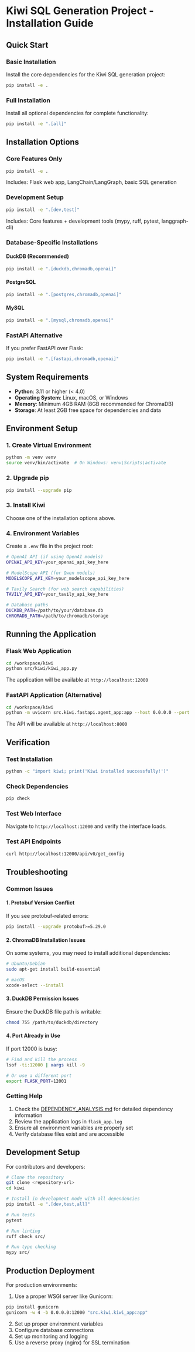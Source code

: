 # Kiwi SQL Generation Project - Installation Guide

## Quick Start

### Basic Installation
Install the core dependencies for the Kiwi SQL generation project:

```bash
pip install -e .
```

### Full Installation
Install all optional dependencies for complete functionality:

```bash
pip install -e ".[all]"
```

## Installation Options

### Core Features Only
```bash
pip install -e .
```
Includes: Flask web app, LangChain/LangGraph, basic SQL generation

### Development Setup
```bash
pip install -e ".[dev,test]"
```
Includes: Core features + development tools (mypy, ruff, pytest, langgraph-cli)

### Database-Specific Installations

#### DuckDB (Recommended)
```bash
pip install -e ".[duckdb,chromadb,openai]"
```

#### PostgreSQL
```bash
pip install -e ".[postgres,chromadb,openai]"
```

#### MySQL
```bash
pip install -e ".[mysql,chromadb,openai]"
```

### FastAPI Alternative
If you prefer FastAPI over Flask:
```bash
pip install -e ".[fastapi,chromadb,openai]"
```

## System Requirements

- **Python**: 3.11 or higher (< 4.0)
- **Operating System**: Linux, macOS, or Windows
- **Memory**: Minimum 4GB RAM (8GB recommended for ChromaDB)
- **Storage**: At least 2GB free space for dependencies and data

## Environment Setup

### 1. Create Virtual Environment
```bash
python -m venv venv
source venv/bin/activate  # On Windows: venv\Scripts\activate
```

### 2. Upgrade pip
```bash
pip install --upgrade pip
```

### 3. Install Kiwi
Choose one of the installation options above.

### 4. Environment Variables
Create a `.env` file in the project root:

```bash
# OpenAI API (if using OpenAI models)
OPENAI_API_KEY=your_openai_api_key_here

# ModelScope API (for Qwen models)
MODELSCOPE_API_KEY=your_modelscope_api_key_here

# Tavily Search (for web search capabilities)
TAVILY_API_KEY=your_tavily_api_key_here

# Database paths
DUCKDB_PATH=/path/to/your/database.db
CHROMADB_PATH=/path/to/chromadb/storage
```

## Running the Application

### Flask Web Application
```bash
cd /workspace/kiwi
python src/kiwi/kiwi_app.py
```

The application will be available at `http://localhost:12000`

### FastAPI Application (Alternative)
```bash
cd /workspace/kiwi
python -m uvicorn src.kiwi.fastapi.agent_app:app --host 0.0.0.0 --port 8000
```

The API will be available at `http://localhost:8000`

## Verification

### Test Installation
```bash
python -c "import kiwi; print('Kiwi installed successfully!')"
```

### Check Dependencies
```bash
pip check
```

### Test Web Interface
Navigate to `http://localhost:12000` and verify the interface loads.

### Test API Endpoints
```bash
curl http://localhost:12000/api/v0/get_config
```

## Troubleshooting

### Common Issues

#### 1. Protobuf Version Conflict
If you see protobuf-related errors:
```bash
pip install --upgrade protobuf>=5.29.0
```

#### 2. ChromaDB Installation Issues
On some systems, you may need to install additional dependencies:
```bash
# Ubuntu/Debian
sudo apt-get install build-essential

# macOS
xcode-select --install
```

#### 3. DuckDB Permission Issues
Ensure the DuckDB file path is writable:
```bash
chmod 755 /path/to/duckdb/directory
```

#### 4. Port Already in Use
If port 12000 is busy:
```bash
# Find and kill the process
lsof -ti:12000 | xargs kill -9

# Or use a different port
export FLASK_PORT=12001
```

### Getting Help

1. Check the [DEPENDENCY_ANALYSIS.md](./DEPENDENCY_ANALYSIS.md) for detailed dependency information
2. Review the application logs in `flask_app.log`
3. Ensure all environment variables are properly set
4. Verify database files exist and are accessible

## Development Setup

For contributors and developers:

```bash
# Clone the repository
git clone <repository-url>
cd kiwi

# Install in development mode with all dependencies
pip install -e ".[dev,test,all]"

# Run tests
pytest

# Run linting
ruff check src/

# Run type checking
mypy src/
```

## Production Deployment

For production environments:

1. Use a proper WSGI server like Gunicorn:
```bash
pip install gunicorn
gunicorn -w 4 -b 0.0.0.0:12000 "src.kiwi.kiwi_app:app"
```

2. Set up proper environment variables
3. Configure database connections
4. Set up monitoring and logging
5. Use a reverse proxy (nginx) for SSL termination
